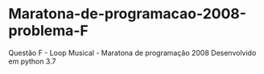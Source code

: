 # Maratona-de-programacao-2008-problema-F
Questão F - Loop Musical - Maratona de programação 2008
Desenvolvido em python 3.7
